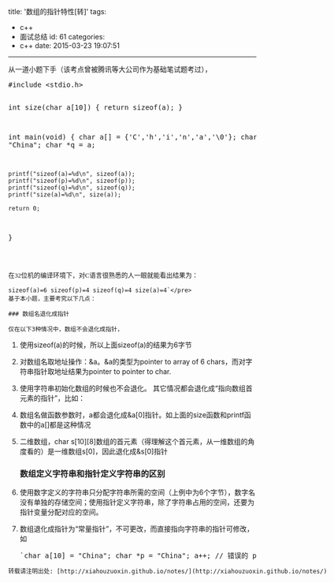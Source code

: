 title: '数组的指针特性[转]'
tags:
  - c++
  - 面试总结
id: 61
categories:
  - c++
date: 2015-03-23 19:07:51
---

<div id="TOC">从一道小题下手（该考点曾被腾讯等大公司作为基础笔试题考过），</div>
<!--more-->
<pre class="brush:cpp">#include &lt;stdio.h&gt;

int size(char a[10])
{
    return sizeof(a);
}

int main(void)
{
    char a[] = {'C','h','i','n','a','\0'};
    char *p = "China";
    char *q = a;

    printf("sizeof(a)=%d\n", sizeof(a));
    printf("sizeof(p)=%d\n", sizeof(p));
    printf("sizeof(q)=%d\n", sizeof(q));
    printf("size(a)=%d\n", size(a));

    return 0;
}</pre>
&nbsp;
<pre><span style="font-family: Georgia, 'Times New Roman', 'Bitstream Charter', Times, serif; font-size: 13px; line-height: 19px;">在32位机的编译环境下，对C语言很熟悉的人一眼就能看出结果为：</span></pre>

    sizeof(a)=6 sizeof(p)=4 sizeof(q)=4 size(a)=4`</pre>
    基于本小题，主要考究以下几点：

    ### 数组名退化成指针

    仅在以下3种情况中，数组不会退化成指针，

1.  使用sizeof(a)的时候，所以上面sizeof(a)的结果为6字节
2.  对数组名取地址操作：&amp;a。&amp;a的类型为pointer to array of 6 chars，而对字符串指针取地址结果为pointer to pointer to char.
3.  使用字符串初始化数组的时候也不会退化。
    其它情况都会退化成“指向数组首元素的指针”，比如：

1.  数组名做函数参数时，a都会退化成&amp;a[0]指针。如上面的size函数和printf函数中的a[]都是这种情况
2.  二维数组，char s[10][8]数组的首元素（得理解这个首元素，从一维数组的角度看的）是一维数组s[0]，因此退化成&amp;s[0]指针

    ### 数组定义字符串和指针定义字符串的区别

1.  使用数字定义的字符串只分配字符串所需的空间（上例中为6个字节），数字名没有单独的存储空间；使用指针定义字符串，除了字符串占用的空间，还要为指针变量分配对应的空间。
2.  数组退化成指针为“常量指针”，不可更改，而直接指向字符串的指针可修改，如
    <pre>`char a[10] = "China"; char *p = "China"; a++; // 错误的 p++; // 正确的
<div><span style="font-family: monospace;"><span style="font-size: 12px; line-height: 18px; white-space: pre;">转载请注明出处: [http://xiahouzuoxin.github.io/notes/](http://xiahouzuoxin.github.io/notes/)</span></span></div>